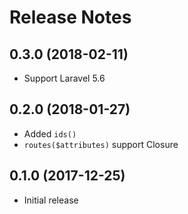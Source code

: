 # Release Notes

## 0.3.0 (2018-02-11)

- Support Laravel 5.6

## 0.2.0 (2018-01-27)

- Added `ids()`
- `routes($attributes)` support Closure

## 0.1.0 (2017-12-25)

- Initial release
